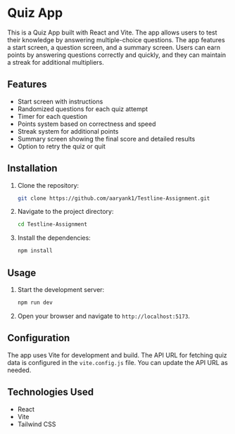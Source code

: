 # Quiz App

This is a Quiz App built with React and Vite. The app allows users to test their knowledge by answering multiple-choice questions. The app features a start screen, a question screen, and a summary screen. Users can earn points by answering questions correctly and quickly, and they can maintain a streak for additional multipliers.

## Features

- Start screen with instructions
- Randomized questions for each quiz attempt
- Timer for each question
- Points system based on correctness and speed
- Streak system for additional points
- Summary screen showing the final score and detailed results
- Option to retry the quiz or quit

## Installation

1. Clone the repository:
   ```bash
   git clone https://github.com/aaryank1/Testline-Assignment.git
   ```
2. Navigate to the project directory:
   ```bash
   cd Testline-Assignment
   ```
3. Install the dependencies:
   ```bash
   npm install
   ```

## Usage

1. Start the development server:
   ```bash
   npm run dev
   ```
2. Open your browser and navigate to `http://localhost:5173`.

## Configuration

The app uses Vite for development and build. The API URL for fetching quiz data is configured in the `vite.config.js` file. You can update the API URL as needed.

## Technologies Used

- React
- Vite
- Tailwind CSS
